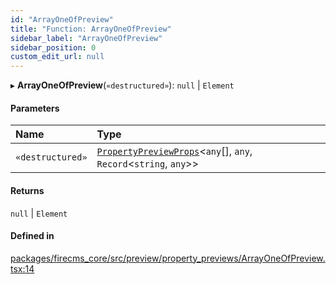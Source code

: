 ```yaml
---
id: "ArrayOneOfPreview"
title: "Function: ArrayOneOfPreview"
sidebar_label: "ArrayOneOfPreview"
sidebar_position: 0
custom_edit_url: null
---
```


▸ **ArrayOneOfPreview**(`«destructured»`): ``null`` \| `Element`

#### Parameters

| Name | Type |
| :------ | :------ |
| `«destructured»` | [`PropertyPreviewProps`](../interfaces/PropertyPreviewProps.md)\<`any`[], `any`, `Record`\<`string`, `any`\>\> |

#### Returns

``null`` \| `Element`

#### Defined in

[packages/firecms_core/src/preview/property_previews/ArrayOneOfPreview.tsx:14](https://github.com/FireCMSco/firecms/blob/d45f3739/packages/firecms_core/src/preview/property_previews/ArrayOneOfPreview.tsx#L14)
